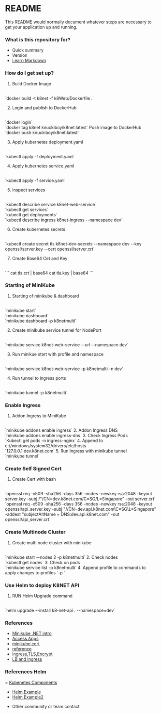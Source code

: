 # README #

This README would normally document whatever steps are necessary to get your application up and running.

### What is this repository for? ###

* Quick summary
* Version
* [Learn Markdown](https://bitbucket.org/tutorials/markdowndemo)

### How do I get set up? ###

1. Build Docker Image
<br/>
 `docker build -t k8net -f k8Web/Dockerfile .`

2.  Login and publish to DockerHub
<br/>
`docker login`
<br/>
`docker tag k8net knuckiboy/k8net:latest`
Push image to DockerHub
<br/>
`docker push knuckiboy/k8net:latest`

3. Apply kubernetes deployment.yaml 
<br/>
`kubectl apply -f deployment.yaml`

4. Apply kubernetes service.yaml 
<br/>
`kubectl apply -f service.yaml

5. Inspect services
<br/>
`kubectl describe service k8net-web-service`
<br/>
`kubectl get services`
<br/>
`kubectl get deployments`
<br/>
`kubectl describe ingress k8net-ingress --namespace dev`

6. Create kubernetes secrets
<br/>
`kubectl create secret tls k8net-dev-secrets --namespace dev --key openssl/server.key --cert openssl/server.crt`

7. Create Base64 Cet and Key
<br>
```
cat tls.crt | base64
cat tls.key | base64
```

### Starting of MiniKube ###
1. Starting of minikube & dashboard
<br/>
`minikube start`
<br/>
`minikube dashboard`
<br>
`minikube dashboard -p k8netmulti`

2. Create minikube service tunnel for NodePort
<br/>
`minikube service k8net-web-service --url --namespace dev`

3. Run minikue start with profile and namespace
<br>
`minikube service k8net-web-service -p k8netmulti -n dev`

4. Run tunnel to ingress ports
<br>
`minikube tunnel -p k8netmulti`

### Enable Ingress ###
1. Addon Ingress to MiniKube
<br/>
`minikube addons enable ingress`
2. Addon Ingress DNS
<br/>
`minikube addons enable ingress-dns`
3. Check Ingress Pods
<br/>
`Kubectl get pods -n ingress-nginx`
4. Append to c://windows/system32/drivers/etc/hosts
<br/>
`127.0.0.1 dev.k8net.com`
5. Run Ingress with minikube tunnel
<br/>
`minikube tunnel`

### Create Self Signed Cert ###
1. Create Cert with bash
<br/>
`openssl req -x509 -sha256 -days 356 -nodes -newkey rsa:2048 -keyout server.key -subj /"/CN=dev.k8net.com/C=SG/L=Singapore" -out server.crt`
`openssl req -x509 -sha256 -days 356 -nodes -newkey rsa:2048 -keyout openssl/api_server.key -subj "//CN=dev.api.k8net.com\C=SG\L=Singapore" -addext "subjectAltName = DNS:dev.api.k8net.com" -out openssl/api_server.crt`

### Create Multinode Cluster ###
1. Create multi node cluster with minikube
<br/>
`minikube start --nodes 2 -p k8netmulti`
2. Check nodes
<br>
`kubectl get nodes`
3. Check on pods
<br>
`minikube service list -p k8netmulti`
4. Append profile to commands to apply changes to profiles
`-p `

### Use Helm to deploy K8NET API ###
1. RUN Helm Upgrade command
<br>
`helm upgrade --install k8-net-api . --namespace=dev`

### References ###
 - [Minikube .NET intro](https://www.hosting.work/aspnet-core-kubernetes-minikube/)
 - [Access Apps](https://minikube.sigs.k8s.io/docs/handbook/accessing/)
 - [minikube cert](https://minikube.sigs.k8s.io/docs/tutorials/custom_cert_ingress/)
 - [reference](https://stackoverflow.com/questions/58561682/minikube-with-ingress-example-not-working)
 - [Ingress,TLS,Encrypt](https://medium.com/cloud-native-journey/net-core-on-kubernetes-part-4-ingress-tls-and-lets-encrypt-3f0f6dacde36)
 - [LB and Ingress](https://medium.com/cloud-native-journey/net-core-on-kubernetes-part-3-load-balancing-and-ingress-2f565bb6a3d4)

 ### References Helm ###
 = [Kubenetes Components](https://mikehadlow.com/posts/2022-06-24-writing-dotnet-services-for-kubernetes/)
 - [Helm Example](https://andrewlock.net/deploying-asp-net-core-applications-to-kubernetes-part-4-creating-a-helm-chart-for-an-aspnetcore-app/)
 - [Helm Example2](https://github.com/saharsh-samples/dotnet-k8s-helm-cicd/blob/develop/deployment/helm-k8s/Chart.yaml)

* Other community or team contact